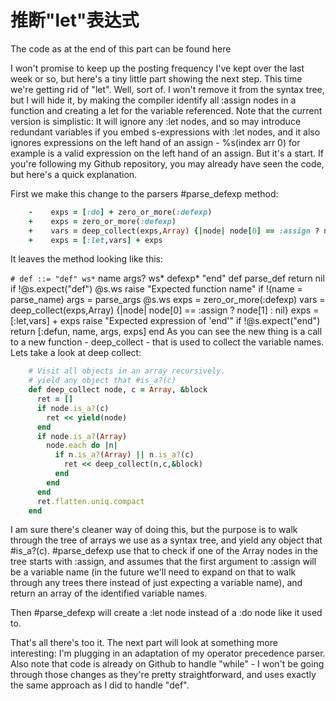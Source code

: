 # 推断"let"表达式

The code as at the end of this part can be found here

I won't promise to keep up the posting frequency I've kept over the last week or so, but here's a tiny little part showing the next step. This time we're getting rid of "let". Well, sort of. I won't remove it from the syntax tree, but I will hide it, by making the compiler identify all :assign nodes in a function and creating a let for the variable referenced. Note that the current version is simplistic: It will ignore any :let nodes, and so may introduce redundant variables if you embed s-expressions with :let nodes, and it also ignores expressions on the left hand of an assign - %s(index arr 0) for example is a valid expression on the left hand of an assign. But it's a start.
If you're following my Github repository, you may already have seen the code, but here's a quick explanation.

First we make this change to the parsers #parse_defexp method:
```ruby
    -    exps = [:do] + zero_or_more(:defexp)
    +    exps = zero_or_more(:defexp)
    +    vars = deep_collect(exps,Array) {|node| node[0] == :assign ? node[1] : nil}
    +    exps = [:let,vars] + exps 
```
It leaves the method looking like this:

`# def ::= "def" ws*` name args? ws* defexp* "end" def parse_def return nil if !@s.expect("def") @s.ws raise "Expected function name" if !(name = parse_name) args = parse_args @s.ws exps = zero_or_more(:defexp) vars = deep_collect(exps,Array) {|node| node[0] == :assign ? node[1] : nil} exps = [:let,vars] + exps raise "Expected expression of 'end'" if !@s.expect("end") return [:defun, name, args, exps] end As you can see the new thing is a call to a new function - deep_collect - that is used to collect the variable names. Lets take a look at deep collect:
```ruby
    # Visit all objects in an array recursively.
    # yield any object that #is_a?(c)
    def deep_collect node, c = Array, &block
      ret = []
      if node.is_a?(c)
        ret << yield(node)
      end
      if node.is_a?(Array)
        node.each do |n| 
          if n.is_a?(Array) || n.is_a?(c)
            ret << deep_collect(n,c,&block) 
          end
        end
      end
      ret.flatten.uniq.compact
    end
```
I am sure there's cleaner way of doing this, but the purpose is to walk through the tree of arrays we use as a syntax tree, and yield any object that #is_a?(c). #parse_defexp use that to check if one of the Array nodes in the tree starts with :assign, and assumes that the first argument to :assign will be a variable name (in the future we'll need to expand on that to walk through any trees there instead of just expecting a variable name), and return an array of the identified variable names.

Then #parse_defexp will create a :let node instead of a :do node like it used to.

That's all there's too it. The next part will look at something more interesting: I'm plugging in an adaptation of my operator precedence parser. Also note that code is already on Github to handle "while" - I won't be going through those changes as they're pretty straightforward, and uses exactly the same approach as I did to handle "def".